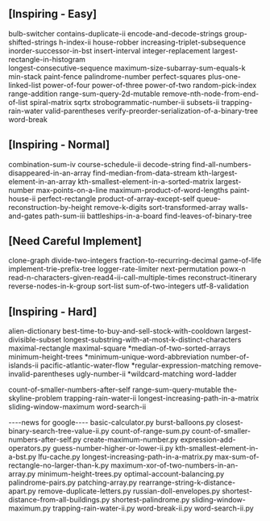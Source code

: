 ## [Inspiring - Easy]
bulb-switcher
contains-duplicate-ii
encode-and-decode-strings
group-shifted-strings
h-index-ii
house-robber
increasing-triplet-subsequence
inorder-successor-in-bst
insert-interval
integer-replacement
largest-rectangle-in-histogram  
longest-consecutive-sequence
maximum-size-subarray-sum-equals-k
min-stack
paint-fence
palindrome-number
perfect-squares
plus-one-linked-list
power-of-four
power-of-three
power-of-two
random-pick-index
range-addition
range-sum-query-2d-mutable
remove-nth-node-from-end-of-list
spiral-matrix
sqrtx
strobogrammatic-number-ii
subsets-ii
trapping-rain-water
valid-parentheses
verify-preorder-serialization-of-a-binary-tree
word-break


## [Inspiring - Normal]
combination-sum-iv
course-schedule-ii
decode-string
find-all-numbers-disappeared-in-an-array
find-median-from-data-stream
kth-largest-element-in-an-array
kth-smallest-element-in-a-sorted-matrix
largest-number
max-points-on-a-line
maximum-product-of-word-lengths
paint-house-ii
perfect-rectangle
product-of-array-except-self
queue-reconstruction-by-height
remove-k-digits
sort-transformed-array
walls-and-gates
path-sum-iii
battleships-in-a-board
find-leaves-of-binary-tree


## [Need Careful Implement]
clone-graph
divide-two-integers
fraction-to-recurring-decimal
game-of-life
implement-trie-prefix-tree
logger-rate-limiter
next-permutation
powx-n
read-n-characters-given-read4-ii-call-multiple-times
reconstruct-itinerary
reverse-nodes-in-k-group
sort-list
sum-of-two-integers
utf-8-validation


## [Inspiring - Hard]
alien-dictionary
best-time-to-buy-and-sell-stock-with-cooldown
largest-divisible-subset
longest-substring-with-at-most-k-distinct-characters
maximal-rectangle
maximal-square
*median-of-two-sorted-arrays
minimum-height-trees
*minimum-unique-word-abbreviation
number-of-islands-ii
pacific-atlantic-water-flow
*regular-expression-matching
remove-invalid-parentheses
ugly-number-ii
*wildcard-matching
word-ladder


count-of-smaller-numbers-after-self
range-sum-query-mutable
the-skyline-problem
trapping-rain-water-ii
longest-increasing-path-in-a-matrix
sliding-window-maximum
word-search-ii


----news for google----
basic-calculator.py
burst-balloons.py
closest-binary-search-tree-value-ii.py
count-of-range-sum.py
count-of-smaller-numbers-after-self.py
create-maximum-number.py
expression-add-operators.py
guess-number-higher-or-lower-ii.py
kth-smallest-element-in-a-bst.py
lfu-cache.py
longest-increasing-path-in-a-matrix.py
max-sum-of-rectangle-no-larger-than-k.py
maximum-xor-of-two-numbers-in-an-array.py
minimum-height-trees.py
optimal-account-balancing.py
palindrome-pairs.py
patching-array.py
rearrange-string-k-distance-apart.py
remove-duplicate-letters.py
russian-doll-envelopes.py
shortest-distance-from-all-buildings.py
shortest-palindrome.py
sliding-window-maximum.py
trapping-rain-water-ii.py
word-break-ii.py
word-search-ii.py
